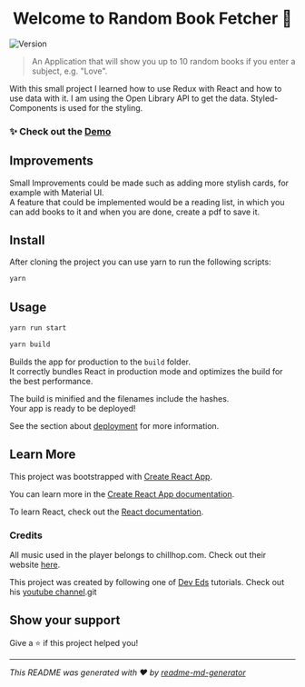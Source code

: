 <h1 align="center">Welcome to Random Book Fetcher 📘</h1>
<p>
  <img alt="Version" src="https://img.shields.io/badge/version-0.1.0-blue.svg?cacheSeconds=2592000" />
</p>

> An Application that will show you up to 10 random books if you enter a subject, e.g. "Love".

With this small project I learned how to use Redux with React and how to use data with it. I am using the Open Library API to get the data. Styled-Components is used for the styling.

### ✨ Check out the [Demo](https://random-book.netlify.app/)

## Improvements

Small Improvements could be made such as adding more stylish cards, for example with Material UI.\
A feature that could be implemented would be a reading list, in which you can add books to it and when you are done, create a pdf to save it.

## Install

After cloning the project you can use yarn to run the following scripts:

```sh
yarn
```

## Usage

```sh
yarn run start
```

```sh
yarn build
```
Builds the app for production to the `build` folder.\
It correctly bundles React in production mode and optimizes the build for the best performance.

The build is minified and the filenames include the hashes.\
Your app is ready to be deployed!

See the section about [deployment](https://facebook.github.io/create-react-app/docs/deployment) for more information.

## Learn More

This project was bootstrapped with [Create React App](https://github.com/facebook/create-react-app).

You can learn more in the [Create React App documentation](https://facebook.github.io/create-react-app/docs/getting-started).

To learn React, check out the [React documentation](https://reactjs.org/).

### Credits

All music used in the player belongs to chillhop.com. Check out their website [here](https://chillhop.com/).  

This project was created by following one of [Dev Eds](https://github.com/developedbyed) tutorials. Check out his [youtube channel](https://www.youtube.com/c/DevEd).git 

## Show your support

Give a ⭐️ if this project helped you!

***
_This README was generated with ❤️ by [readme-md-generator](https://github.com/kefranabg/readme-md-generator)_

